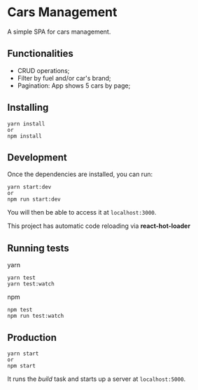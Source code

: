 # Cars Management
A simple SPA for cars management.


## Functionalities 
* CRUD operations;
* Filter by fuel and/or car's brand;
* Pagination: App shows 5 cars by page;


## Installing
```
yarn install
or
npm install
```

## Development
Once the dependencies are installed, you can run:
```
yarn start:dev
or
npm run start:dev
```
You will then be able to access it at `localhost:3000`.

This project has automatic code reloading via **react-hot-loader**


## Running tests
yarn
```
yarn test
yarn test:watch
```
npm
```
npm test
npm run test:watch
```

## Production
```
yarn start
or
npm start
```
It runs the *build* task and starts up a server at `localhost:5000`.
